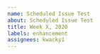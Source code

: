 ```yaml
---
name: Scheduled Issue Test
about: Scheduled Issue Test
title: Week X, 2020
labels: enhancement
assignees: kwacky1
---
```


